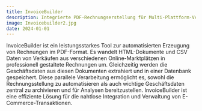 ```yaml
---
title: InvoiceBuilder
description: Integrierte PDF-Rechnungserstellung für Multi-Plattform-Verkäufe
image: Invoicebuilder2.jpg
date: 2024-01-01
---
```


InvoiceBuilder ist ein leistungsstarkes Tool zur automatisierten Erzeugung von Rechnungen im PDF-Format. Es wandelt HTML-Dokumente und CSV Daten von Verkäufen aus verschiedenen Online-Marktplätzen in professionell gestaltete Rechnungen um. Gleichzeitig werden die Geschäftsdaten aus diesen Dokumenten extrahiert und in einer Datenbank gespeichert. Diese parallele Verarbeitung ermöglicht es, sowohl die Rechnungsstellung zu automatisieren als auch wichtige Geschäftsdaten zentral zu archivieren und für Analysen bereitzustellen. InvoiceBuilder ist eine effiziente Lösung für die nahtlose Integration und Verwaltung von E-Commerce-Transaktionen.
